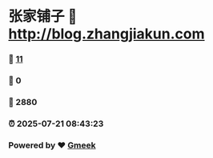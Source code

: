 # 张家铺子 :link: http://blog.zhangjiakun.com 
### :page_facing_up: [11](http://blog.zhangjiakun.com/tag.html) 
### :speech_balloon: 0 
### :hibiscus: 2880 
### :alarm_clock: 2025-07-21 08:43:23 
### Powered by :heart: [Gmeek](https://github.com/Meekdai/Gmeek)
